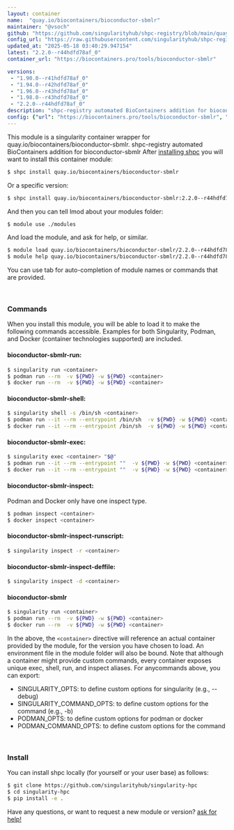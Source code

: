 ```yaml
---
layout: container
name:  "quay.io/biocontainers/bioconductor-sbmlr"
maintainer: "@vsoch"
github: "https://github.com/singularityhub/shpc-registry/blob/main/quay.io/biocontainers/bioconductor-sbmlr/container.yaml"
config_url: "https://raw.githubusercontent.com/singularityhub/shpc-registry/main/quay.io/biocontainers/bioconductor-sbmlr/container.yaml"
updated_at: "2025-05-18 03:40:29.947154"
latest: "2.2.0--r44hdfd78af_0"
container_url: "https://biocontainers.pro/tools/bioconductor-sbmlr"

versions:
 - "1.90.0--r41hdfd78af_0"
 - "1.94.0--r42hdfd78af_0"
 - "1.96.0--r43hdfd78af_0"
 - "1.98.0--r43hdfd78af_0"
 - "2.2.0--r44hdfd78af_0"
description: "shpc-registry automated BioContainers addition for bioconductor-sbmlr"
config: {"url": "https://biocontainers.pro/tools/bioconductor-sbmlr", "maintainer": "@vsoch", "description": "shpc-registry automated BioContainers addition for bioconductor-sbmlr", "latest": {"2.2.0--r44hdfd78af_0": "sha256:1754641a98040b8c4e3e3696a74adff311aac8ab239828dcd26b247458384870"}, "tags": {"1.90.0--r41hdfd78af_0": "sha256:eb93515af3b47eff2234eccb3d9fba9d4bcf360f07460977a4676153297f2f68", "1.94.0--r42hdfd78af_0": "sha256:5de73562eeaa0faa8c43d843afd01cec968f8b62e2eac28f7808154f05105251", "1.96.0--r43hdfd78af_0": "sha256:8f8b876b99038ac1405998529587f2a9918d7d13a31cb1ee98674a93c9682ceb", "1.98.0--r43hdfd78af_0": "sha256:d72e3763a97e8f8ba507f5b9ad1042c0f337e6fc1cffb051a10fb813f32b0f84", "2.2.0--r44hdfd78af_0": "sha256:1754641a98040b8c4e3e3696a74adff311aac8ab239828dcd26b247458384870"}, "docker": "quay.io/biocontainers/bioconductor-sbmlr"}
---
```


This module is a singularity container wrapper for quay.io/biocontainers/bioconductor-sbmlr.
shpc-registry automated BioContainers addition for bioconductor-sbmlr
After [installing shpc](#install) you will want to install this container module:


```bash
$ shpc install quay.io/biocontainers/bioconductor-sbmlr
```

Or a specific version:

```bash
$ shpc install quay.io/biocontainers/bioconductor-sbmlr:2.2.0--r44hdfd78af_0
```

And then you can tell lmod about your modules folder:

```bash
$ module use ./modules
```

And load the module, and ask for help, or similar.

```bash
$ module load quay.io/biocontainers/bioconductor-sbmlr/2.2.0--r44hdfd78af_0
$ module help quay.io/biocontainers/bioconductor-sbmlr/2.2.0--r44hdfd78af_0
```

You can use tab for auto-completion of module names or commands that are provided.

<br>

### Commands

When you install this module, you will be able to load it to make the following commands accessible.
Examples for both Singularity, Podman, and Docker (container technologies supported) are included.

#### bioconductor-sbmlr-run:

```bash
$ singularity run <container>
$ podman run --rm  -v ${PWD} -w ${PWD} <container>
$ docker run --rm  -v ${PWD} -w ${PWD} <container>
```

#### bioconductor-sbmlr-shell:

```bash
$ singularity shell -s /bin/sh <container>
$ podman run --it --rm --entrypoint /bin/sh  -v ${PWD} -w ${PWD} <container>
$ docker run --it --rm --entrypoint /bin/sh  -v ${PWD} -w ${PWD} <container>
```

#### bioconductor-sbmlr-exec:

```bash
$ singularity exec <container> "$@"
$ podman run --it --rm --entrypoint ""  -v ${PWD} -w ${PWD} <container> "$@"
$ docker run --it --rm --entrypoint ""  -v ${PWD} -w ${PWD} <container> "$@"
```

#### bioconductor-sbmlr-inspect:

Podman and Docker only have one inspect type.

```bash
$ podman inspect <container>
$ docker inspect <container>
```

#### bioconductor-sbmlr-inspect-runscript:

```bash
$ singularity inspect -r <container>
```

#### bioconductor-sbmlr-inspect-deffile:

```bash
$ singularity inspect -d <container>
```



#### bioconductor-sbmlr

```bash
$ singularity run <container>
$ podman run --rm  -v ${PWD} -w ${PWD} <container>
$ docker run --rm  -v ${PWD} -w ${PWD} <container>
```


In the above, the `<container>` directive will reference an actual container provided
by the module, for the version you have chosen to load. An environment file in the
module folder will also be bound. Note that although a container
might provide custom commands, every container exposes unique exec, shell, run, and
inspect aliases. For anycommands above, you can export:

 - SINGULARITY_OPTS: to define custom options for singularity (e.g., --debug)
 - SINGULARITY_COMMAND_OPTS: to define custom options for the command (e.g., -b)
 - PODMAN_OPTS: to define custom options for podman or docker
 - PODMAN_COMMAND_OPTS: to define custom options for the command

<br>

### Install

You can install shpc locally (for yourself or your user base) as follows:

```bash
$ git clone https://github.com/singularityhub/singularity-hpc
$ cd singularity-hpc
$ pip install -e .
```

Have any questions, or want to request a new module or version? [ask for help!](https://github.com/singularityhub/singularity-hpc/issues)